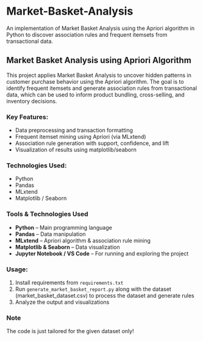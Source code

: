 # Market-Basket-Analysis
An implementation of Market Basket Analysis using the Apriori algorithm in Python to discover association rules and frequent itemsets from transactional data.

## Market Basket Analysis using Apriori Algorithm

This project applies Market Basket Analysis to uncover hidden patterns in customer purchase behavior using the Apriori algorithm. The goal is to identify frequent itemsets and generate association rules from transactional data, which can be used to inform product bundling, cross-selling, and inventory decisions.

### Key Features:
- Data preprocessing and transaction formatting
- Frequent itemset mining using Apriori (via MLxtend)
- Association rule generation with support, confidence, and lift
- Visualization of results using matplotlib/seaborn

### Technologies Used:
- Python
- Pandas
- MLxtend
- Matplotlib / Seaborn

### Tools & Technologies Used
- **Python** – Main programming language
- **Pandas** – Data manipulation
- **MLxtend** – Apriori algorithm & association rule mining
- **Matplotlib & Seaborn** – Data visualization
- **Jupyter Notebook / VS Code** – For running and exploring the project

### Usage:
1. Install requirements from `requirements.txt`
2. Run `generate_market_basket_report.py` along with the dataset (market_basket_dataset.csv) to process the dataset and generate rules
3. Analyze the output and visualizations

### Note
The code is just tailored for the given dataset only!

